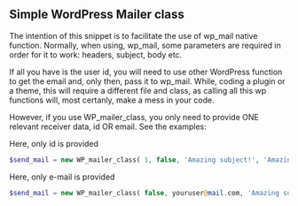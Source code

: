 ## Simple WordPress Mailer class

The intention of this snippet is to facilitate the use of wp_mail native function.
Normally, when using, wp_mail, some parameters are required in order for it to work: headers, subject, body etc.

If all you have is the user id, you will need to use other WordPress function to get the email and, only then, pass it to wp_mail. While, coding a plugin or a theme, this will require a different file and class, as calling all this wp functions will, most certanly, make a mess in your code.

However, if you use WP_mailer_class, you only need to provide ONE relevant receiver data, id OR email. See the examples:

Here, only id is provided

```php
$send_mail = new WP_mailer_class( 1, false, 'Amazing subject!', 'Amazing message!' );
```

Here, only e-mail is provided

```php
$send_mail = new WP_mailer_class( false, youruser@mail.com, 'Amazing subject!', 'Amazing message!' );
```
